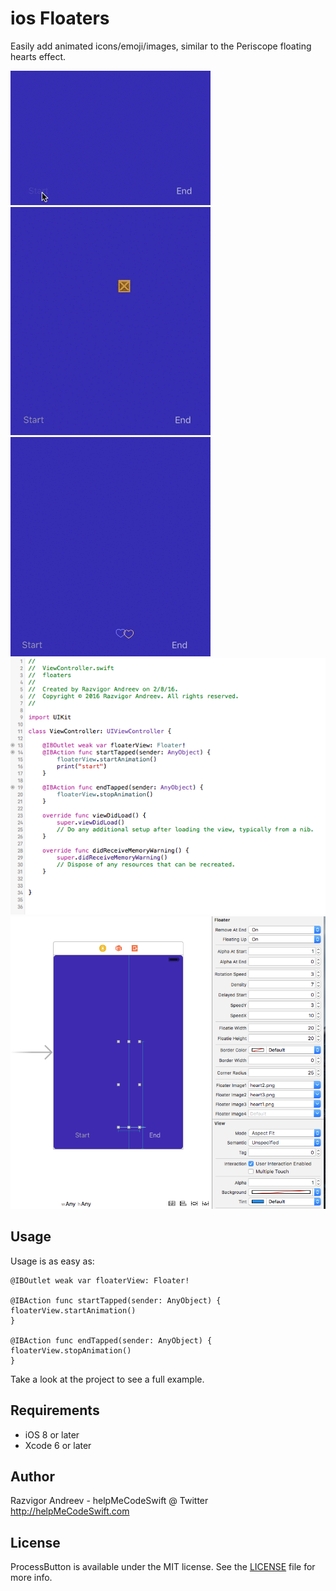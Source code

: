 # ios Floaters 

Easily add animated icons/emoji/images, similar to the Periscope floating hearts effect.

![](floaties1.gif)
![](floaties2.gif)
![](floaties3.gif)
![](Floaters1.png)
![](Floaters2.png)

## Usage

Usage is as easy as:

```
@IBOutlet weak var floaterView: Floater!

@IBAction func startTapped(sender: AnyObject) {
floaterView.startAnimation()
}

@IBAction func endTapped(sender: AnyObject) {
floaterView.stopAnimation()
}
```

Take a look at the project to see a full example.

## Requirements

* iOS 8 or later
* Xcode 6 or later

## Author
Razvigor Andreev - helpMeCodeSwift @ Twitter
http://helpMeCodeSwift.com

## License

ProcessButton is available under the MIT license. See the [LICENSE](https://github.com/ravenshore/floaters/blob/master/LICENSE) file for more info.